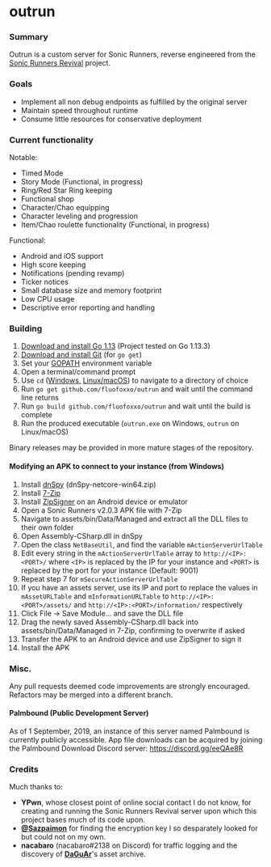 # outrun

### Summary

Outrun is a custom server for Sonic Runners, reverse engineered from the [Sonic Runners Revival](https://sonic.runner.es/) project.

### Goals

  - Implement all non debug endpoints as fulfilled by the original server
  - Maintain speed throughout runtime
  - Consume little resources for conservative deployment

### Current functionality

Notable:
  - Timed Mode
  - Story Mode (Functional, in progress)
  - Ring/Red Star Ring keeping
  - Functional shop
  - Character/Chao equipping
  - Character leveling and progression
  - Item/Chao roulette functionality (Functional, in progress)

Functional:
  - Android and iOS support
  - High score keeping
  - Notifications (pending revamp)
  - Ticker notices
  - Small database size and memory footprint
  - Low CPU usage
  - Descriptive error reporting and handling

### Building

1. [Download and install Go 1.13](https://golang.org/dl/) (Project tested on Go 1.13.3)
2. [Download and install Git](https://git-scm.com/downloads) (for `go get`)
3. Set your [GOPATH](https://github.com/golang/go/wiki/SettingGOPATH) environment variable
4. Open a terminal/command prompt
5. Use `cd` ([Windows,](https://www.digitalcitizen.life/command-prompt-how-use-basic-commands) [Linux/macOS](https://www.macworld.com/article/2042378/master-the-command-line-navigating-files-and-folders.html)) to navigate to a directory of choice
6. Run `go get github.com/fluofoxxo/outrun` and wait until the command line returns
7. Run `go build github.com/fluofoxxo/outrun` and wait until the build is complete
8. Run the produced executable (`outrun.exe` on Windows, `outrun` on Linux/macOS)

Binary releases may be provided in more mature stages of the repository.

#### Modifying an APK to connect to your instance (from Windows)

1. Install [dnSpy](https://github.com/0xd4d/dnSpy/releases) (dnSpy-netcore-win64.zip)
2. Install [7-Zip](https://www.7-zip.org/download.html)
3. Install [ZipSigner](https://www.apkmirror.com/apk/ken-ellinwood/zipsigner/zipsigner-3-4-release/zipsigner-3-4-android-apk-download/) on an Android device or emulator
4. Open a Sonic Runners v2.0.3 APK file with 7-Zip
5. Navigate to assets/bin/Data/Managed and extract all the DLL files to their own folder
6. Open Assembly-CSharp.dll in dnSpy
7. Open the class `NetBaseUtil`, and find the variable `mActionServerUrlTable `
8. Edit every string in the `mActionServerUrlTable` array to `http://<IP>:<PORT>/` where `<IP>` is replaced by the IP for your instance and `<PORT>` is replaced by the port for your instance (Default: 9001)
9. Repeat step 7 for `mSecureActionServerUrlTable`
10. If you have an assets server, use its IP and port to replace the values in `mAssetURLTable` and `mInformationURLTable` to `http://<IP>:<PORT>/assets/` and `http://<IP>:<PORT>/information/` respectively
11. Click File -> Save Module... and save the DLL file
12. Drag the newly saved Assembly-CSharp.dll back into assets/bin/Data/Managed in 7-Zip, confirming to overwrite if asked
13. Transfer the APK to an Android device and use ZipSigner to sign it
14. Install the APK


### Misc.

Any pull requests deemed code improvements are strongly encouraged. Refactors may be merged into a different branch.

#### Palmbound (Public Development Server)

As of 1 September, 2019, an instance of this server named Palmbound is currently publicly accessible. App file downloads can be acquired by joining the Palmbound Download Discord server: https://discord.gg/eeQAe8R

### Credits

Much thanks to:
  - **YPwn**, whose closest point of online social contact I do not know, for creating and running the Sonic Runners Revival server upon which this project bases much of its code upon.
  - **[@Sazpaimon](https://github.com/Sazpaimon)** for finding the encryption key I so desparately looked for but could not on my own.
  - **nacabaro** (nacabaro#2138 on Discord) for traffic logging and the discovery of **[DaGuAr](https://www.youtube.com/user/Gorila5)**'s asset archive.
